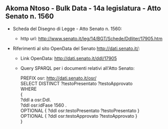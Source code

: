 ## Akoma Ntoso - Bulk Data - 14a legislatura - Atto Senato n. 1560 ##

* Scheda del Disegno di Legge - Atto Senato n. 1560:
	* http url: http://www.senato.it/leg/14/BGT/Schede/Ddliter/17905.htm

* Riferimenti al sito OpenData del Senato http://dati.senato.it/:
	* Link OpenData: http://dati.senato.it/ddl/17905
	* Query SPARQL per i documenti relativi all'Atto Senato:

        PREFIX osr: <http://dati.senato.it/osr/>  
		SELECT DISTINCT ?testoPresentato ?testoApprovato  
		WHERE  
		{  
		    ?ddl a osr:Ddl.  
		    ?ddl osr:idFase 1560 .  
		    OPTIONAL { ?ddl osr:testoPresentato ?testoPresentato }  
		    OPTIONAL { ?ddl osr:testoApprovato ?testoApprovato }  
		}
		